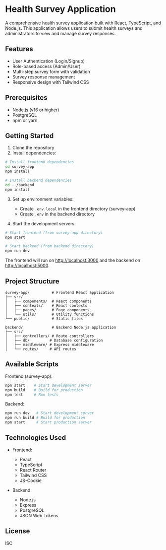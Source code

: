 # Health Survey Application

A comprehensive health survey application built with React, TypeScript, and Node.js. This application allows users to submit health surveys and administrators to view and manage survey responses.

## Features

- User Authentication (Login/Signup)
- Role-based access (Admin/User)
- Multi-step survey form with validation
- Survey response management
- Responsive design with Tailwind CSS

## Prerequisites

- Node.js (v16 or higher)
- PostgreSQL
- npm or yarn

## Getting Started

1. Clone the repository
2. Install dependencies:
```bash
# Install frontend dependencies
cd survey-app
npm install

# Install backend dependencies
cd ../backend
npm install
```

3. Set up environment variables:
   - Create `.env.local` in the frontend directory (survey-app)
   - Create `.env` in the backend directory

4. Start the development servers:

```bash
# Start frontend (from survey-app directory)
npm start

# Start backend (from backend directory)
npm run dev
```

The frontend will run on [http://localhost:3000](http://localhost:3000) and the backend on [http://localhost:5000](http://localhost:5000).

## Project Structure

```
survey-app/          # Frontend React application
├── src/
│   ├── components/  # React components
│   ├── contexts/    # React contexts
│   ├── pages/       # Page components
│   └── utils/       # Utility functions
└── public/          # Static files

backend/             # Backend Node.js application
├── src/
│   ├── controllers/ # Route controllers
│   ├── db/         # Database configuration
│   ├── middleware/ # Express middleware
│   └── routes/     # API routes
```

## Available Scripts

Frontend (survey-app):
```bash
npm start    # Start development server
npm build    # Build for production
npm test     # Run tests
```

Backend:
```bash
npm run dev   # Start development server
npm run build # Build for production
npm start     # Start production server
```

## Technologies Used

- Frontend:
  - React
  - TypeScript
  - React Router
  - Tailwind CSS
  - JS-Cookie

- Backend:
  - Node.js
  - Express
  - PostgreSQL
  - JSON Web Tokens

## License

ISC
